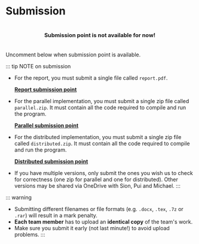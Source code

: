 # Submission

<div class="warning custom-block" style="padding-top: 20px; padding-bottom: 20px; text-align: center; font-size: 1.05em;">
<strong>Submission point is not available for now!</strong>
</div>

Uncomment below when submission point is available.

::: tip NOTE on submission

- For the report, you must submit a single file called `report.pdf`.
  
  [**Report submission point**](https://www.ole.bris.ac.uk/webapps/assignment/uploadAssignment?content_id=_8308812_1&course_id=_257215_1&group_id=&mode=cpview)

- For the parallel implementation, you must submit a single zip file called `parallel.zip`. It must contain all the code required to compile and run the program.

  [**Parallel submission point**](https://www.ole.bris.ac.uk/webapps/assignment/uploadAssignment?content_id=_8309899_1&course_id=_257215_1&group_id=&mode=cpview)
- For the distributed implementation, you must submit a single zip file called `distributed.zip`. It must contain all the code required to compile and run the program.

  [**Distributed submission point**](https://www.ole.bris.ac.uk/webapps/assignment/uploadAssignment?content_id=_8309900_1&course_id=_257215_1&group_id=&mode=cpview)
- If you have multiple versions, only submit the ones you wish us to check for correctness (one zip for parallel and one for distributed). Other versions may be shared via OneDrive with Sion, Pui and Michael.
:::

::: warning

- Submitting different filenames or file formats (e.g. `.docx`, `.tex`, `.7z` or `.rar`) will result in a mark penalty.
- **Each team member** has to upload an **identical copy** of the team's work.
- Make sure you submit it early (not last minute!) to avoid upload problems.
:::

